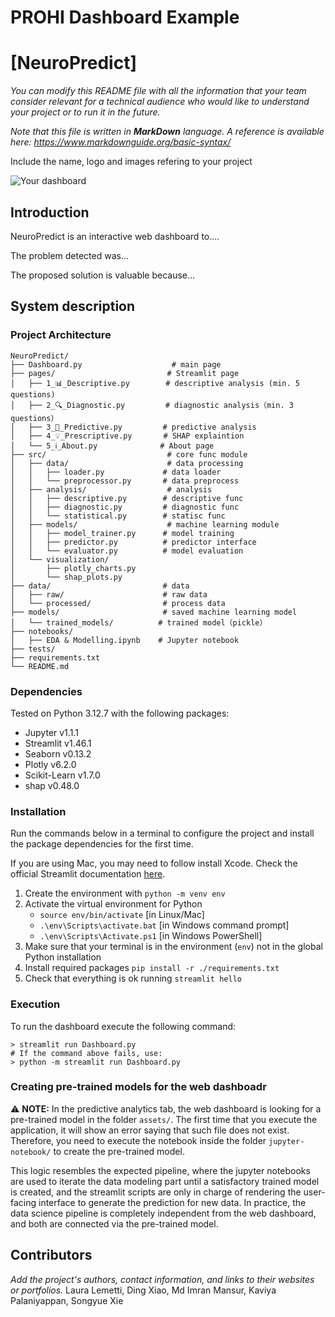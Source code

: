 # PROHI Dashboard Example

# [NeuroPredict]

_You can modify this README file with all the information that your team consider relevant for a technical audience who would like to understand your project or to run it in the future._

_Note that this file is written in **MarkDown** language. A reference is available here: <https://www.markdownguide.org/basic-syntax/>_

Include the name, logo and images refering to your project

![Your dashboard](./assets/example-image.jpg)

## Introduction

NeuroPredict is an interactive web dashboard to.... 

The problem detected was...

The proposed solution is valuable because...

## System description

### Project Architecture
```text
NeuroPredict/
├── Dashboard.py                    # main page
├── pages/                         # Streamlit page
│   ├── 1_📊_Descriptive.py        # descriptive analysis (min. 5 questions)
│   ├── 2_🔍_Diagnostic.py         # diagnostic analysis（min. 3 questions）
│   ├── 3_🎯_Predictive.py         # predictive analysis
│   ├── 4_💡_Prescriptive.py       # SHAP explaintion
│   └── 5_ℹ️_About.py              # About page
├── src/                           # core func module
│   ├── data/                      # data processing
│   │   ├── loader.py             # data loader
│   │   └── preprocessor.py       # data preprocess
│   ├── analysis/                  # analysis
│   │   ├── descriptive.py        # descriptive func
│   │   ├── diagnostic.py         # diagnostic func
│   │   └── statistical.py        # statisc func
│   ├── models/                    # machine learning module
│   │   ├── model_trainer.py      # model training
│   │   ├── predictor.py          # predictor interface
│   │   └── evaluator.py          # model evaluation
│   └── visualization/            
│       ├── plotly_charts.py      
│       └── shap_plots.py         
├── data/                         # data
│   ├── raw/                      # raw data
│   └── processed/                # process data
├── models/                       # saved machine learning model
│   └── trained_models/          # trained model（pickle）
├── notebooks/                    
│   ├── EDA & Modelling.ipynb    # Jupyter notebook
├── tests/                        
├── requirements.txt              
└── README.md                     
```

### Dependencies

Tested on Python 3.12.7 with the following packages:
  - Jupyter v1.1.1
  - Streamlit v1.46.1
  - Seaborn v0.13.2
  - Plotly v6.2.0
  - Scikit-Learn v1.7.0
  - shap v0.48.0

### Installation

Run the commands below in a terminal to configure the project and install the package dependencies for the first time.

If you are using Mac, you may need to follow install Xcode. Check the official Streamlit documentation [here](https://docs.streamlit.io/get-started/installation/command-line#prerequisites). 

1. Create the environment with `python -m venv env`
2. Activate the virtual environment for Python
   - `source env/bin/activate` [in Linux/Mac]
   - `.\env\Scripts\activate.bat` [in Windows command prompt]
   - `.\env\Scripts\Activate.ps1` [in Windows PowerShell]
3. Make sure that your terminal is in the environment (`env`) not in the global Python installation
4. Install required packages `pip install -r ./requirements.txt`
5. Check that everything is ok running `streamlit hello`

### Execution

To run the dashboard execute the following command:

```
> streamlit run Dashboard.py
# If the command above fails, use:
> python -m streamlit run Dashboard.py
```


### Creating pre-trained models for the web dashboadr 

⚠️ **NOTE:** In the predictive analytics tab, the web dashboard is looking for a pre-trained model in the folder `assets/`. The first time that you execute the application, it will show an error saying that such file does not exist. Therefore, you need to execute the notebook inside the folder `jupyter-notebook/` to create the pre-trained model.

This logic resembles the expected pipeline, where the jupyter notebooks are used to iterate the data modeling part until a satisfactory trained model is created, and the streamlit scripts are only in charge of rendering the user-facing interface to generate the prediction for new data. In practice, the data science pipeline is completely independent from the web dashboard, and both are connected via the pre-trained model. 

## Contributors

_Add the project's authors, contact information, and links to their websites or portfolios._
Laura Lemetti, Ding Xiao, Md Imran Mansur, Kaviya Palaniyappan, Songyue Xie
